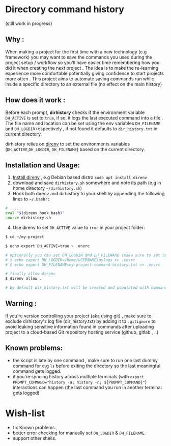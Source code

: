# Directory command history
(still work in progress)

## Why : 
When making a project for the first time with a new technology (e.g framework) you may want to save the commands you used during the project setup / workflow so you'll have easier time remembering how you did it when creating the next project . The idea is to make the re-learning experience more comfortable potentially giving confidence to start projects more often .
This project aims to automate saving commands run while inside a specific directory to an external file (no effect on the main history)

## How does it work : 
Before each prompt, **dirhistory** checks if the environment variable `DH_ACTIVE` is set to `true`, if so, it logs the last executed command into a file .
The file name and location can be set using the env variables `DH_FILENAME` and `DH_LOGDIR` respectively , if not found it defaults to `dir_history.txt` in current directory.

dirhistory relies on [direnv](https://github.com/direnv/direnv) to set the environments variables (`DH_ACTIVE`,`DH_LOGDIR`, `DH_FILENAME`) based on the current directory.

## Installation and Usage:
1. [Install direnv](https://github.com/direnv/direnv/blob/master/docs/installation.md) , e.g Debian based distro `sudo apt install direnv`
2. download and save `dirhistory.sh` somewhere and note its path (e.g in home directory `~/dirhistory.sh`)
3. Hook both direnv and dirhistory to your shell by appending the following lines to `~/.bashrc`
``` bash
# ......
eval "$(direnv hook bash)"
source dirhistory.sh
```
4. Use direnv to set `DH_ACTIVE` value to `true` in your project folder:
``` bash
$ cd ~/my-project

$ echo export DH_ACTIVE=true > .envrc

# optionally you can set DH_LOGDIR and DH_FILENAME (make sure to set both)
# $ echo export DH_LOGDIR=/home/USERNAME/mylogs >> .envrc
# $ echo export DH_FILENAME=my-project-command-history.txt >> .envrc

# finally allow direnv
$ direnv allow .

# by default dir_history.txt will be created and populated with commands whenever you enter my-project directory.
```

## Warning : 
If you're version controlling your project (aka using git) , make sure to exclude  dirhistory's log file (dir_history.txt) by adding it to `.gitignore` to avoid leaking sensitive information found in commands after uploading project to a cloud-based Git repository hosting service (github, gitlab , ..)

## Known problems:
- the script is late by one command , make sure to run one last dummy command for e.g `ls` before exiting the directory so the last meaningful command gets logged.
- if you're syncing history across multiple terminals (with `export PROMPT_COMMAND="history -a; history -n; ${PROMPT_COMMAND}"`) interactions can happen (the last command you run in another terminal gets logged)

# Wish-list
- fix Known problems.
- better error checking for manually set `DH_LOGDIR` & `DH_FILENAME`.
- support other shells.